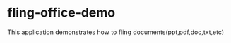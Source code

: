 fling-office-demo
=================

This application demonstrates how to fling documents(ppt,pdf,doc,txt,etc)
